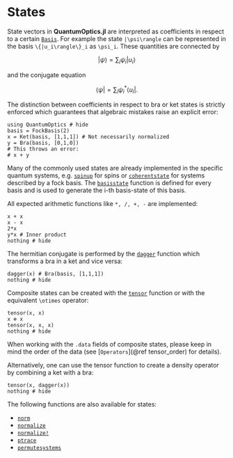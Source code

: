 # States

State vectors in **QuantumOptics.jl** are interpreted as coefficients in respect to a certain [`Basis`](@ref). For example the state ``|\psi\rangle`` can be represented in the basis ``\{|u_i\rangle\}_i`` as ``\psi_i``. These quantities are connected by

```math
|\psi\rangle = \sum_i \psi_i |u_i\rangle
```

and the conjugate equation

```math
\langle\psi| = \sum_i \psi_i^* \langle u_i|.
```

The distinction between coefficients in respect to bra or ket states is strictly enforced which guarantees that algebraic mistakes raise an explicit error:

```@example states
using QuantumOptics # hide
basis = FockBasis(2)
x = Ket(basis, [1,1,1]) # Not necessarily normalized
y = Bra(basis, [0,1,0])
# This throws an error:
# x + y
```

Many of the commonly used states are already implemented in the specific quantum systems, e.g. [`spinup`](@ref) for spins or [`coherentstate`](@ref) for systems described by a fock basis. The [`basisstate`](@ref) function is defined for every basis and is used to generate the i-th basis-state of this basis.

All expected arithmetic functions like `*, /, +, -` are implemented:

```@example states
x + x
x - x
2*x
y*x # Inner product
nothing # hide
```

The hermitian conjugate is performed by the [`dagger`](@ref) function which transforms a bra in a ket and vice versa:

```@example states
dagger(x) # Bra(basis, [1,1,1])
nothing # hide
```

Composite states can be created with the [`tensor`](@ref) function or with the equivalent ``\otimes`` operator:

```@example states
tensor(x, x)
x ⊗ x
tensor(x, x, x)
nothing # hide
```
When working with the `.data` fields of composite states, please keep in mind the order of the data (see [`Operators`](@ref tensor_order) for details).

Alternatively, one can use the tensor function to create a density operator by combining a ket with a bra:

```@example states
tensor(x, dagger(x))
nothing # hide
```

The following functions are also available for states:

* [`norm`](@ref)
* [`normalize`](@ref)
* [`normalize!`](@ref)
* [`ptrace`](@ref)
* [`permutesystems`](@ref)
